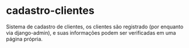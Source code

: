 # cadastro-clientes

Sistema de cadastro de clientes, os clientes são registrado (por enquanto via django-admin), e suas informações podem ser verificadas em uma página própria.
